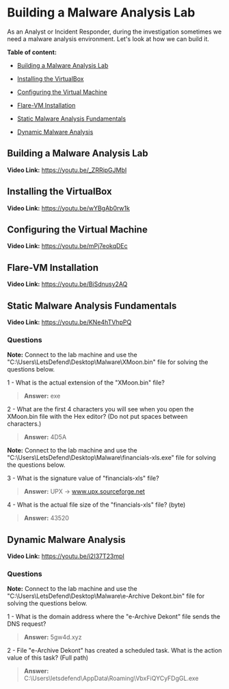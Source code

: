 # Building a Malware Analysis Lab

As an Analyst or Incident Responder, during the investigation sometimes we  need a malware analysis environment. Let's look at how we can build it.

**Table of content:**

- [Building a Malware Analysis Lab](#building-a-malware-analysis-lab-1)

- [Installing the VirtualBox](#installing-the-virtualbox)
- [Configuring the Virtual Machine](#configuring-the-virtual-machine)
- [Flare-VM Installation](#flare-vm-installation)
- [Static Malware Analysis Fundamentals](#static-malware-analysis-fundamentals)
- [Dynamic Malware Analysis](#dynamic-malware-analysis)

## Building a Malware Analysis Lab

**Video Link:** https://youtu.be/_ZRRipGJMbI

## Installing the VirtualBox

**Video Link:** https://youtu.be/wYBgAb0rw1k

## Configuring the Virtual Machine

**Video Link:** https://youtu.be/mPj7eokqDEc

## Flare-VM Installation

**Video Link:** https://youtu.be/BiSdnusy2AQ

## Static Malware Analysis Fundamentals

**Video Link:** https://youtu.be/KNe4hTVhpPQ

### Questions

**Note:** Connect to the lab machine and use the "C:\Users\LetsDefend\Desktop\Malware\XMoon.bin" file for solving the questions below.

1 - What is the actual extension of the "XMoon.bin" file?

> **Answer:** exe

2 - What are the first 4 characters you will see when you open the XMoon.bin file with the Hex editor? (Do not put spaces between characters.)

> **Answer:** 4D5A

**Note:** Connect to the lab machine and use the  "C:\Users\LetsDefend\Desktop\Malware\financials-xls.exe" file for  solving the questions below.

3 - What is the signature value of "financials-xls" file?

> **Answer:** UPX -> www.upx.sourceforge.net

4 - What is the actual file size of the "financials-xls" file? (byte)

> **Answer:** 43520

## Dynamic Malware Analysis

**Video Link:** https://youtu.be/i2I37T23mpI

### Questions

**Note:** Connect to the lab machine and use the  "C:\Users\LetsDefend\Desktop\Malware\e-Archive Dekont.bin" file for  solving the questions below.

1 - What is the domain address where the "e-Archive Dekont" file sends the DNS request?

> **Answer:** 5gw4d.xyz

2 - File "e-Archive Dekont" has created a scheduled task. What is the action value of this task? (Full path)

> **Answer:** C:\Users\letsdefend\AppData\Roaming\VbxFiQYCyFDgGL.exe